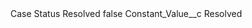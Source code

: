 <?xml version="1.0" encoding="UTF-8"?>
<CustomMetadata xmlns="http://soap.sforce.com/2006/04/metadata" xmlns:xsi="http://www.w3.org/2001/XMLSchema-instance" xmlns:xsd="http://www.w3.org/2001/XMLSchema">
    <label>Case Status Resolved</label>
    <protected>false</protected>
    <values>
        <field>Constant_Value__c</field>
        <value xsi:type="xsd:string">Resolved</value>
    </values>
</CustomMetadata>
